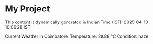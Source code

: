 # My Project

This content is dynamically generated in Indian Time (IST): 2025-04-19 10:06:28 IST


Current Weather in Coimbatore:
Temperature: 29.88 °C
Condition: haze
